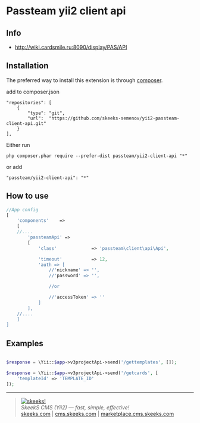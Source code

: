 Passteam yii2 client api
===================================

Info
------------
* http://wiki.cardsmile.ru:8090/display/PAS/API

Installation
------------

The preferred way to install this extension is through [composer](http://getcomposer.org/download/).

add to composer.json
```
"repositories": [
    {
        "type": "git",
        "url":  "https://github.com/skeeks-semenov/yii2-passteam-client-api.git"
    }
],
```

Either run

```
php composer.phar require --prefer-dist passteam/yii2-client-api "*"
```

or add

```
"passteam/yii2-client-api": "*"
```

How to use
----------

```php
//App config
[
    'components'    =>
    [
    //....
        'passteamApi' =>
        [
            'class'             => 'passteam\client\api\Api',

            'timeout'           => 12,
            'auth => [
                //'nickname' => '',
                //'password' => '',

                //or

                //'accessToken' => ''
            ]
        ],
    //....
    ]
]

```

Examples
----------

```php

$response = \Yii::$app->v3projectApi->send('/gettemplates', []);

$response = \Yii::$app->v3projectApi->send('/getcards', [
    'templateId' => 'TEMPLATE_ID'
]);

```
___

> [![skeeks!](https://gravatar.com/userimage/74431132/13d04d83218593564422770b616e5622.jpg)](http://skeeks.com)  
<i>SkeekS CMS (Yii2) — fast, simple, effective!</i>  
[skeeks.com](http://skeeks.com) | [cms.skeeks.com](http://cms.skeeks.com) | [marketplace.cms.skeeks.com](http://marketplace.cms.skeeks.com)

